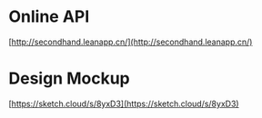 # Online API

[http://secondhand.leanapp.cn/](http://secondhand.leanapp.cn/)

# Design Mockup

[https://sketch.cloud/s/8yxD3](https://sketch.cloud/s/8yxD3)

